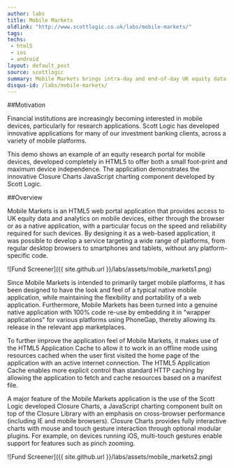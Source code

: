 ```yaml
---
author: labs
title: Mobile Markets
oldlink: "http://www.scottlogic.co.uk/labs/mobile-markets/"
tags: 
techs:
 - html5
 - ios
 - android
layout: default_post
source: scottlogic
summary: Mobile Markets brings intra-day and end-of-day UK equity data to your mobile. It supports browsing and searching as well as analytical functionality such as time-series charting.
disqus-id: /labs/mobile-markets/
---
```

##Motivation

Financial institutions are increasingly becoming interested in mobile devices, particularly for research applications. Scott Logic has developed innovative applications for many of our investment banking clients, across a variety of mobile platforms.

This demo shows an example of an equity research portal for mobile devices, developed completely in HTML5 to offer both a small foot-print and maximum device independence. The application demonstrates the innovative Closure Charts JavaScript charting component developed by Scott Logic.

##Overview

Mobile Markets is an HTML5 web portal application that provides access to UK equity data and analytics on mobile devices, either through the browser or as a native application, with a particular focus on the speed and reliability required for such devices. By designing it as a web-based application, it was possible to develop a service targeting a wide range of platforms, from regular desktop browsers to smartphones and tablets, without any platform-specific code.

![Fund Screener]({{ site.github.url }}/labs/assets/mobile_markets1.png)

Since Mobile Markets is intended to primarily target mobile platforms, it has been designed to have the look and feel of a typical native mobile application, while maintaining the flexibility and portability of a web application. Furthermore, Mobile Markets has been turned into a genuine native application with 100% code re-use by embedding it in "wrapper applications" for various platforms using PhoneGap, thereby allowing its release in the relevant app marketplaces.

To further improve the application feel of Mobile Markets, it makes use of the HTML5 Application Cache to allow it to work in an offline mode using resources cached when the user first visited the home page of the application with an active internet connection. The HTML5 Application Cache enables more explicit control than standard HTTP caching by allowing the application to fetch and cache resources based on a manifest file.

A major feature of the Mobile Markets application is the use of the Scott Logic developed Closure Charts, a JavaScript charting component built on top of the Closure Library with an emphasis on cross-browser performance (including IE and mobile browsers). Closure Charts provides fully interactive charts with mouse and touch gesture interaction through optional modular plugins. For example, on devices running iOS, multi-touch gestures enable support for features such as pinch zooming.

![Fund Screener]({{ site.github.url }}/labs/assets/mobile_markets2.png)
